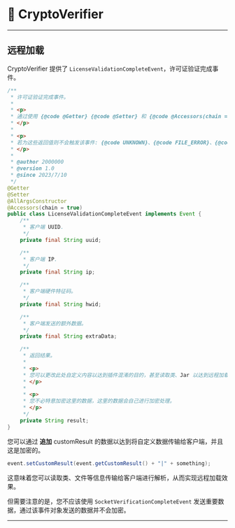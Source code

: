# 🚀 CryptoVerifier

---

## 远程加载

CryptoVerifier 提供了 ``LicenseValidationCompleteEvent``，许可证验证完成事件。

```java
/**
 * 许可证验证完成事件。
 *
 * <p>
 * 通过使用 {@code @Getter} {@code @Setter} 和 {@code @Accessors(chain = true)} 注解，提供用于获取和设置属性的方法，支持链式调用。
 * </p>
 *
 * <p>
 * 若为这些返回值则不会触发该事件: {@code UNKNOWN}、{@code FILE_ERROR}、{@code FILE_NOT_FOUND_ERROR}.
 * </p>
 *
 * @author 2000000
 * @version 1.0
 * @since 2023/7/10
 */
@Getter
@Setter
@AllArgsConstructor
@Accessors(chain = true)
public class LicenseValidationCompleteEvent implements Event {
    /**
     * 客户端 UUID.
     */
    private final String uuid;

    /**
     * 客户端 IP.
     */
    private final String ip;

    /**
     * 客户端硬件特征码。
     */
    private final String hwid;

    /**
     * 客户端发送的额外数据。
     */
    private final String extraData;

    /**
     * 返回结果。
     *
     * <p>
     * 您可以更改此处自定义内容以达到插件混淆的目的，甚至读取类、Jar 以达到远程加载的目的。
     * </p>
     *
     * <p>
     * 您不必特意加密这里的数据，这里的数据会自己进行加密处理。
     * </p>
     */
    private String result;
}
```

您可以通过 **追加** customResult 的数据以达到将自定义数据传输给客户端，并且这是加密的。

```java
event.setCustomResult(event.getCustomResult() + "|" + something);
```

这意味着您可以读取类、文件等信息传输给客户端进行解析，从而实现远程加载效果。

但需要注意的是，您不应该使用 ``SocketVerificationCompleteEvent`` 发送重要数据，通过该事件对象发送的数据并不会加密。

---